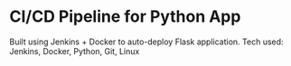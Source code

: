 # CI/CD Pipeline for Python App
Built using Jenkins + Docker to auto-deploy Flask application.
Tech used: Jenkins, Docker, Python, Git, Linux
